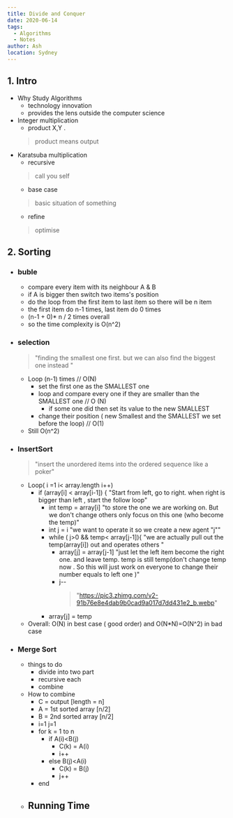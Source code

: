 ```yaml
---
title: Divide and Conquer 
date: 2020-06-14
tags:
  - Algorithms
  - Notes
author: Ash
location: Sydney  
---
```



## 1. Intro
- Why Study Algorithms
    - technology innovation
    - provides the lens outside the computer science
- Integer multiplication
  - product X,Y . 
  > product means output
- Karatsuba multiplication
  - recursive
  > call you self 
  - base case   
  > basic situation of something
  - refine
  > optimise

## 2. Sorting

- ### buble
  - compare every item with its neighbour A & B
  - if A is bigger then switch two items's position
  - do the loop from the first item to last item so there will be n item
  - the first item do n-1 times, last item do 0 times
  - (n-1 + 0)* n / 2 times overall 
  - so the time complexity is O(n^2)


- ### selection 
  > "finding the smallest one first. 
  but we can also find the biggest one instead "
  - Loop (n-1) times // O(N)
    - set the first one as the SMALLEST one 
    - loop and compare every one if they are smaller than the SMALLEST one // O (N)
      - if some one did then set its value to the new SMALLEST
    - change their position ( new Smallest and the SMALLEST we set before the loop) // O(1)
  - Still O(n^2)


- ### InsertSort
  > "insert the unordered items into the ordered sequence like a poker"
  - Loop( i =1 i< array.length i++)
    - if (array[i] < array[i-1]) {
      "Start from left, go to right. when right is bigger than left , start the follow loop"
      - int temp  = array[i] 
        "to store the one we are working on. But we don't change others only focus on this one (who become the temp)"
      - int j = i
        "we want to operate it so we create a new agent "j""
      - while ( j>0 && temp< array[j-1]){
        "we are actually pull out the temp(array[i]) out and operates others "
        - array[j] = array[j-1]
          "just let the left item become the right one. and leave temp. temp is still temp(don't change temp now . So this will just work on everyone to change their number equals to left one )"
        - j-- 
          > "https://pic3.zhimg.com/v2-91b76e8e4dab9b0cad9a017d7dd431e2_b.webp"
      - array[j] = temp
  - Overall: O(N) in best case ( good order) and O(N*N)=O(N^2) in bad case


- ### Merge Sort
  - things to do 
    - divide into two part
    - recursive each 
    - combine
  - How to combine 
    - C = output [length = n]
    - A = 1st sorted array [n/2]
    - B = 2nd sorted array [n/2]
    - i=1 j=1
    - for k = 1 to n
      - if A(i)<B(j)
        - C(k) = A(i)
        - i++
      - else B(j)<A(i)
        - C(k) = B(j)
        - j++
    - end
  - Running Time
    - 
